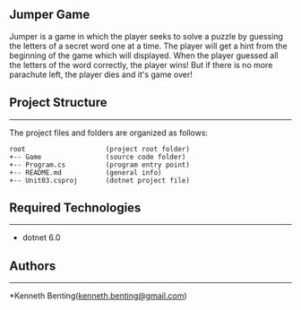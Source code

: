 
## Jumper Game
Jumper is a game in which the player seeks to solve a puzzle by guessing the letters of a secret word one at a time. The player will get a hint from the 
beginning of the game which will displayed. When the player guessed all the letters of the word correctly, the player wins! But if there is no more parachute left, the player dies and it's game over!

## Project Structure
---
The project files and folders are organized as follows:
```
root                    (project root folder)
+-- Game                (source code folder)
+-- Program.cs          (program entry point)    
+-- README.md           (general info)
+-- Unit03.csproj       (dotnet project file)
```

## Required Technologies
---
* dotnet 6.0

## Authors
---
*Kenneth Benting(kenneth.benting@gmail.com)